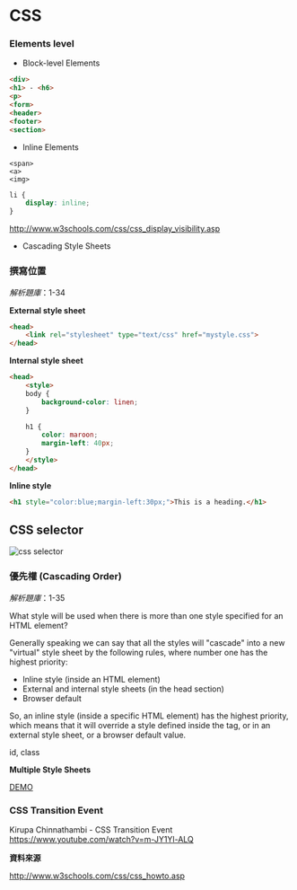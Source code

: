# CSS

### Elements level

* Block-level Elements

```html
<div>
<h1> - <h6>
<p>
<form>
<header>
<footer>
<section>
```

* Inline Elements

```
<span>
<a>
<img>
```

```css
li {
    display: inline;
}
```

http://www.w3schools.com/css/css_display_visibility.asp

* Cascading Style Sheets

### 撰寫位置

*解析題庫*：1-34

**External style sheet**

```html
<head>
    <link rel="stylesheet" type="text/css" href="mystyle.css">
</head>
```

**Internal style sheet**

```html
<head>
    <style>
    body {
        background-color: linen;
    }

    h1 {
        color: maroon;
        margin-left: 40px;
    }
    </style>
</head>
```

**Inline style**

```html
<h1 style="color:blue;margin-left:30px;">This is a heading.</h1>
```

## CSS selector

![css selector](http://www.w3schools.com/css/selector.gif)

### 優先權 (Cascading Order)

*解析題庫*：1-35

What style will be used when there is more than one style specified for an HTML element?

Generally speaking we can say that all the styles will "cascade" into a new "virtual" style sheet by the following rules, where number one has the highest priority:

* Inline style (inside an HTML element)
* External and internal style sheets (in the head section)
* Browser default


So, an inline style (inside a specific HTML element) has the highest priority, which means that it will override a style defined inside the <head> tag, or in an external style sheet, or a browser default value.

id, class

**Multiple Style Sheets**

[DEMO](http://www.w3schools.com/css/tryit.asp?filename=trycss_howto_multiple)



### CSS Transition Event

Kirupa Chinnathambi - CSS Transition Event
https://www.youtube.com/watch?v=m-JY1Yl-ALQ

**資料來源**

http://www.w3schools.com/css/css_howto.asp


